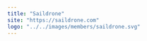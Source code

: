 ```yaml
---
title: "Saildrone"
site: "https://saildrone.com"
logo: "../../images/members/saildrone.svg"
---
```

